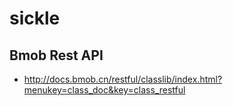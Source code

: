 # sickle

## Bmob Rest API 
  - http://docs.bmob.cn/restful/classlib/index.html?menukey=class_doc&key=class_restful

